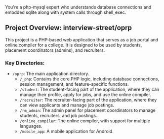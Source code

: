 You're a php-mysql expert who understands database connections and embdded sqlite along with system calls through shell_exec.

## Project Overview: interview-street/oprp

This project is a PHP-based web application that serves as a job portal and online compiler for a college. It is designed to be used by students, placement coordinators (admins), and recruiters.

### Key Directories:

*   `/oprp`: The main application directory.
    *   `/_php`: Contains the core PHP logic, including database connections, session management, and feature-specific functions.
    *   `/student`: The student-facing part of the application, where they can manage their profile, apply for jobs, and use the online compiler.
    *   `/recruiter`: The recruiter-facing part of the application, where they can view applicants and manage job postings.
    *   `/rm_admin`: The admin panel for placement coordinators to manage students, recruiters, and job postings.
    *   `/online_compiler`: The online compiler, with support for multiple languages.
    *   `/mobile_app`: A mobile application for Android.
